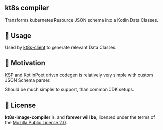 ## kt8s compiler

Transforms kubernetes Resource JSON schema into a Kotlin Data Classes.

## 🦋 Usage

Used by [kt8s-client](../kt8s-client) to generate relevant Data Classes.

## 🌋 Motivation

[KSP](https://kotlinlang.org/docs/ksp-overview.html) and [KotlinPoet](https://square.github.io/kotlinpoet/) driven codegen is relatively very simple with custom JSON Schema parser. 

Should be much simpler to support, than common CDK setups.

## 📝 License

**kt8s-image-compiler** is, and **forever will be**, licensed under the terms of the
[Mozilla Public License 2.0](../LICENSE).